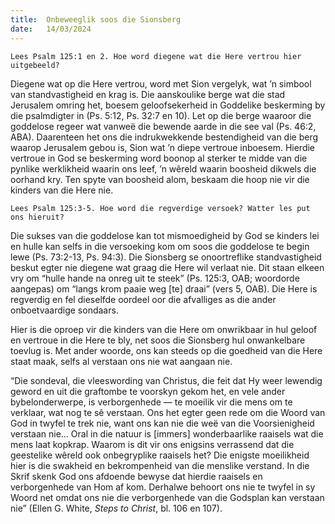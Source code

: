 ```yaml
---
title:  Onbeweeglik soos die Sionsberg
date:   14/03/2024
---
```


`Lees Psalm 125:1 en 2. Hoe word diegene wat die Here vertrou hier uitgebeeld?`

Diegene wat op die Here vertrou, word met Sion vergelyk, wat ’n simbool van standvastigheid en krag is. Die aanskoulike berge wat die stad Jerusalem omring het, boesem geloofsekerheid in Goddelike beskerming by die psalmdigter in (Ps. 5:12, Ps. 32:7 en 10). Let op die berge waaroor die goddelose regeer wat vanweë die bewende aarde in die see val (Ps. 46:2, ABA). Daarenteen het ons die indrukwekkende bestendigheid van die berg waarop Jerusalem gebou is, Sion wat ’n diepe vertroue inboesem. Hierdie vertroue in God se beskerming word boonop al sterker te midde van die pynlike werklikheid waarin ons leef, ’n wêreld waarin boosheid dikwels die oorhand kry. Ten spyte van boosheid alom, beskaam die hoop nie vir die kinders van die Here nie.

`Lees Psalm 125:3-5. Hoe word die regverdige versoek? Watter les put ons hieruit?`

Die sukses van die goddelose kan tot mismoedigheid by God se kinders lei en hulle kan selfs in die versoeking kom om soos die goddelose te begin lewe (Ps. 73:2-13, Ps. 94:3). Die Sionsberg se onoortreflike standvastigheid beskut egter nie diegene wat graag die Here wil verlaat nie. Dit staan elkeen vry om “hulle hande na onreg uit te steek” (Ps. 125:3, OAB; woordorde aangepas) om “langs krom paaie weg [te] draai” (vers 5, OAB). Die Here is regverdig en fel dieselfde oordeel oor die afvalliges as die ander onboetvaardige sondaars.

Hier is die oproep vir die kinders van die Here om onwrikbaar in hul geloof en vertroue in die Here te bly, net soos die Sionsberg hul onwankelbare toevlug is. Met ander woorde, ons kan steeds op die goedheid van die Here staat maak, selfs al verstaan ons nie wat aangaan nie.

“Die sondeval, die vleeswording van Christus, die feit dat Hy weer lewendig geword en uit die graftombe te voorskyn gekom het, en vele ander bybelonderwerpe, is verborgenhede — te moeilik vir die mens om te verklaar, wat nog te sê verstaan. Ons het egter geen rede om die Woord van God in twyfel te trek nie, want ons kan nie die weë van die Voorsienigheid verstaan nie… Oral in die natuur is [immers] wonderbaarlike raaisels wat die mens laat kopkrap. Waarom is dit vir ons enigsins verrassend dat die geestelike wêreld ook onbegryplike raaisels het? Die enigste moeilikheid hier is die swakheid en bekrompenheid van die menslike verstand. In die Skrif skenk God ons afdoende bewyse dat hierdie raaisels en verborgenhede van Hom af kom. Derhalwe behoort ons nie te twyfel in sy Woord net omdat ons nie die verborgenhede van die Godsplan kan verstaan nie” (Ellen G. White, _Steps to Christ_, bl. 106 en 107).
